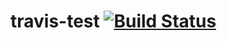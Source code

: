# travis-test [![Build Status](https://travis-ci.org/RtwoDtwo/travis-test.png?branch=master)](https://travis-ci.org/RtwoDtwo/travis-test)

